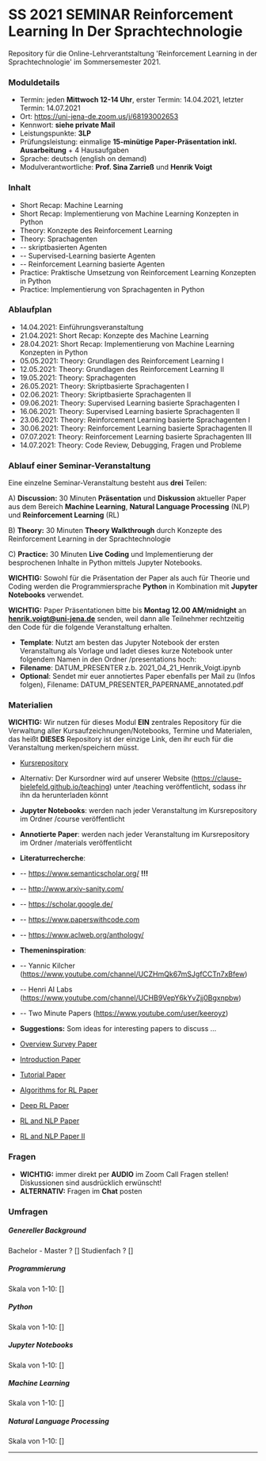 # SS 2021 SEMINAR Reinforcement Learning In Der Sprachtechnologie

Repository für die Online-Lehrverantstaltung 'Reinforcement Learning in der Sprachtechnologie' im Sommersemester 2021. 

### Moduldetails

* Termin: jeden **Mittwoch 12-14 Uhr**, erster Termin: 14.04.2021, letzter Termin: 14.07.2021 
* Ort: https://uni-jena-de.zoom.us/j/68193002653
* Kennwort: **siehe private Mail**
* Leistungspunkte: **3LP**
* Prüfungsleistung: einmalige **15-minütige Paper-Präsentation inkl. Ausarbeitung** + 4 Hausaufgaben
* Sprache: deutsch (english on demand)
* Modulverantwortliche: **Prof. Sina Zarrieß** und **Henrik Voigt**

### Inhalt 

* Short Recap: Machine Learning
* Short Recap: Implementierung von Machine Learning Konzepten in Python
* Theory: Konzepte des Reinforcement Learning 
* Theory: Sprachagenten
* -- skriptbasierten Agenten
* -- Supervised-Learning basierte Agenten
* -- Reinforcement Learning basierte Agenten
* Practice: Praktische Umsetzung von Reinforcement Learning Konzepten in Python
* Practice: Implementierung von Sprachagenten in Python

### Ablaufplan

* 14.04.2021: Einführungsveranstaltung 
* 21.04.2021: Short Recap: Konzepte des Machine Learning 
* 28.04.2021: Short Recap: Implementierung von Machine Learning Konzepten in Python
* 05.05.2021: Theory: Grundlagen des Reinforcement Learning I
* 12.05.2021: Theory: Grundlagen des Reinforcement Learning II
* 19.05.2021: Theory: Sprachagenten
* 26.05.2021: Theory: Skriptbasierte Sprachagenten I
* 02.06.2021: Theory: Skriptbasierte Sprachagenten II
* 09.06.2021: Theory: Supervised Learning basierte Sprachagenten I
* 16.06.2021: Theory: Supervised Learning basierte Sprachagenten II
* 23.06.2021: Theory: Reinforcement Learning basierte Sprachagenten I
* 30.06.2021: Theory: Reinforcement Learning basierte Sprachagenten II
* 07.07.2021: Theory: Reinforcement Learning basierte Sprachagenten III
* 14.07.2021: Theory: Code Review, Debugging, Fragen und Probleme

### Ablauf einer Seminar-Veranstaltung

Eine einzelne Seminar-Veranstaltung besteht aus **drei** Teilen: 

A) **Discussion:** 30 Minuten **Präsentation** und **Diskussion** aktueller Paper aus dem Bereich **Machine Learning**, **Natural Language Processing** (NLP) und **Reinforcement Learning** (RL)

B) **Theory:** 30 Minuten **Theory Walkthrough** durch Konzepte des Reinforcement Learning in der Sprachtechnologie

C) **Practice:** 30 Minuten **Live Coding** und Implementierung der besprochenen Inhalte in Python mittels Jupyter Notebooks.

**WICHTIG:** Sowohl für die Präsentation der Paper als auch für Theorie und Coding werden die Programmiersprache **Python** in Kombination mit **Jupyter Notebooks** verwendet. 

**WICHTIG:** Paper Präsentationen bitte bis **Montag 12.00 AM/midnight** an **henrik.voigt@uni-jena.de** senden, weil dann alle Teilnehmer rechtzeitig den Code für die folgende Veranstaltung erhalten. 
* **Template**: Nutzt am besten das Jupyter Notebook der ersten Veranstaltung als Vorlage und ladet dieses kurze Notebook unter folgendem Namen in den Ordner /presentations hoch:
* **Filename**: DATUM_PRESENTER z.b. 2021_04_21_Henrik_Voigt.ipynb  
* **Optional**: Sendet mir euer annotiertes Paper ebenfalls per Mail zu (Infos folgen), Filename: DATUM_PRESENTER_PAPERNAME_annotated.pdf

###  Materialien 
**WICHTIG:** Wir nutzen für dieses Modul **EIN** zentrales Repository für die Verwaltung aller Kursaufzeichnungen/Notebooks, Termine und Materialen, das heißt **DIESES** Repository ist der einzige Link, den ihr euch für die Veranstaltung merken/speichern müsst. 

* [Kursrepository](https://github.com/clause-bielefeld/SS_2021_SEMINAR_Reinforcement_Learning_in_der_Sprachtechnologie)

* Alternativ: Der Kursordner wird auf unserer Website (https://clause-bielefeld.github.io/teaching) unter /teaching veröffentlicht, sodass ihr ihn da herunterladen könnt


* **Jupyter Notebooks**: werden nach jeder Veranstaltung im Kursrepository im Ordner /course veröffentlicht

* **Annotierte Paper**: werden nach jeder Veranstaltung im Kursrepository im Ordner /materials veröffentlicht

* **Literaturrecherche**: 
* -- https://www.semanticscholar.org/ **!!!**
* -- http://www.arxiv-sanity.com/
* -- https://scholar.google.de/
* -- https://www.paperswithcode.com
* -- https://www.aclweb.org/anthology/

* **Themeninspiration**: 
* -- Yannic Kilcher (https://www.youtube.com/channel/UCZHmQk67mSJgfCCTn7xBfew)
* -- Henri AI Labs (https://www.youtube.com/channel/UCHB9VepY6kYvZjj0Bgxnpbw)
* -- Two Minute Papers (https://www.youtube.com/user/keeroyz)

* **Suggestions:**
Som ideas for interesting papers to discuss ...
* [Overview Survey Paper](https://www.semanticscholar.org/paper/Reinforcement-Learning%3A-A-Survey-Kaelbling-Littman/12d1d070a53d4084d88a77b8b143bad51c40c38f)
* [Introduction Paper](https://www.semanticscholar.org/paper/Reinforcement-Learning%3A-An-Introduction-Sutton-Barto/97efafdb4a3942ab3efba53ded7413199f79c054)
* [Tutorial Paper](https://www.semanticscholar.org/paper/Reinforcement-Learning%3A-A-Tutorial.-Harmon-Harmon/e7ac195959e2ce078902b000fc16ef2096fcec10)
* [Algorithms for RL Paper](https://www.semanticscholar.org/paper/Algorithms-for-Reinforcement-Learning-Szepesvari/e60f3c1cb857daa3233f2c5b17b6f111ff86698c)
* [Deep RL Paper](https://www.semanticscholar.org/paper/Deep-reinforcement-learning%3A-a-survey-Wang-Liu/16e83f3f0f78ceb203746eeb88f1f5aae9ba3092)
* [RL and NLP Paper](https://www.semanticscholar.org/paper/A-Survey-of-Reinforcement-Learning-Informed-by-Luketina-Nardelli/7dc156eb9d84ae8fd521ecac5ccc5b5426a42b50)
* [RL and NLP Paper II](https://www.semanticscholar.org/paper/An-Overview-of-Natural-Language-State-for-Learning-Madureira-Schlangen/a4069dd677b205fba61b4dea75e26c148dee99c5)


### Fragen
* **WICHTIG:** immer direkt per **AUDIO** im Zoom Call Fragen stellen! Diskussionen sind ausdrücklich erwünscht!
* **ALTERNATIV:** Fragen im **Chat** posten 

### Umfragen

##### Genereller Background
Bachelor - Master ? []
Studienfach ? []

##### Programmierung 
Skala von 1-10: []

##### Python 
Skala von 1-10: []

##### Jupyter Notebooks 
Skala von 1-10: []

##### Machine Learning 
Skala von 1-10: []

##### Natural Language Processing 
Skala von 1-10: []

***
